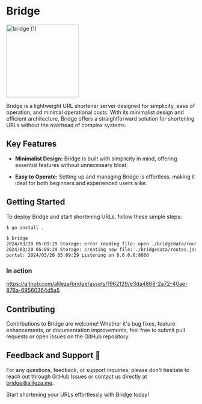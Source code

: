 # Bridge 
<img width="193" alt="bridge (1)" src="https://github.com/alileza/bridge/assets/1962129/3469338d-c2c5-4446-9dc4-669ee1dd6b24">


Bridge is a lightweight URL shortener server designed for simplicity, ease of operation, and minimal operational costs. With its minimalist design and efficient architecture, Bridge offers a straightforward solution for shortening URLs without the overhead of complex systems.

## Key Features 

- **Minimalist Design:** Bridge is built with simplicity in mind, offering essential features without unnecessary bloat.
  
- **Easy to Operate:** Setting up and managing Bridge is effortless, making it ideal for both beginners and experienced users alike.
  

## Getting Started 

To deploy Bridge and start shortening URLs, follow these simple steps:







```sh
$ go install .

$ bridge
2024/03/20 05:09:29 Storage: error reading file: open ./bridgedata/routes.json: no such file or directory
2024/03/20 05:09:29 Storage: creating new file: ./bridgedata/routes.json
portal: 2024/03/20 05:09:29 Listening on 0.0.0.0:8080
```

### In action


https://github.com/alileza/bridge/assets/1962129/e3da4868-2a72-40ae-876a-69560364d5a5




## Contributing 

Contributions to Bridge are welcome! Whether it's bug fixes, feature enhancements, or documentation improvements, feel free to submit pull requests or open issues on the GitHub repository.

## Feedback and Support 📧

For any questions, feedback, or support inquiries, please don't hesitate to reach out through GitHub Issues or contact us directly at [bridge@alileza.me](mailto:bridge@alileza.me).

Start shortening your URLs effortlessly with Bridge today!
